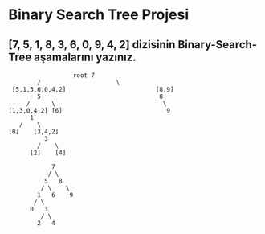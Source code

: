 # Binary Search Tree Projesi

## [7, 5, 1, 8, 3, 6, 0, 9, 4, 2] dizisinin Binary-Search-Tree aşamalarını yazınız.



```
                  root 7
        /                     \
 [5,1,3,6,0,4,2]                         [8,9]
        5                                 8
     /      \                              \
[1,3,0,4,2] [6]                             9
      1
   /    \
[0]    [3,4,2]
          3
        /    \
      [2]    [4]

```

```
            7
           / \
          5   8
         / \    \
        1   6    9
       / \
      0   3
         / \
        2   4
```